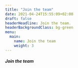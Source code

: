```yaml
---
title: "Join the team"
date: 2021-04-24T15:55:09+02:00
draft: false
headerHeadline: Join the team.
headerBackgroundClass: bg-green
menu:
  main:
    name: Join the team
    weight: 3
---
```


##### Join the team